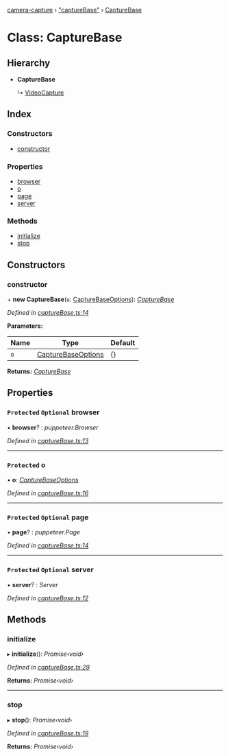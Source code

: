 [camera-capture](../README.md) › ["captureBase"](../modules/_capturebase_.md) › [CaptureBase](_capturebase_.capturebase.md)

# Class: CaptureBase

## Hierarchy

* **CaptureBase**

  ↳ [VideoCapture](_capture_.videocapture.md)

## Index

### Constructors

* [constructor](_capturebase_.capturebase.md#constructor)

### Properties

* [browser](_capturebase_.capturebase.md#protected-optional-browser)
* [o](_capturebase_.capturebase.md#protected-o)
* [page](_capturebase_.capturebase.md#protected-optional-page)
* [server](_capturebase_.capturebase.md#protected-optional-server)

### Methods

* [initialize](_capturebase_.capturebase.md#initialize)
* [stop](_capturebase_.capturebase.md#stop)

## Constructors

###  constructor

\+ **new CaptureBase**(`o`: [CaptureBaseOptions](../interfaces/_types_.capturebaseoptions.md)): *[CaptureBase](_capturebase_.capturebase.md)*

*Defined in [captureBase.ts:14](https://github.com/cancerberoSgx/camera-capture/blob/8b5746d/camera-capture/src/captureBase.ts#L14)*

**Parameters:**

Name | Type | Default |
------ | ------ | ------ |
`o` | [CaptureBaseOptions](../interfaces/_types_.capturebaseoptions.md) |  {} |

**Returns:** *[CaptureBase](_capturebase_.capturebase.md)*

## Properties

### `Protected` `Optional` browser

• **browser**? : *puppeteer.Browser*

*Defined in [captureBase.ts:13](https://github.com/cancerberoSgx/camera-capture/blob/8b5746d/camera-capture/src/captureBase.ts#L13)*

___

### `Protected` o

• **o**: *[CaptureBaseOptions](../interfaces/_types_.capturebaseoptions.md)*

*Defined in [captureBase.ts:16](https://github.com/cancerberoSgx/camera-capture/blob/8b5746d/camera-capture/src/captureBase.ts#L16)*

___

### `Protected` `Optional` page

• **page**? : *puppeteer.Page*

*Defined in [captureBase.ts:14](https://github.com/cancerberoSgx/camera-capture/blob/8b5746d/camera-capture/src/captureBase.ts#L14)*

___

### `Protected` `Optional` server

• **server**? : *Server*

*Defined in [captureBase.ts:12](https://github.com/cancerberoSgx/camera-capture/blob/8b5746d/camera-capture/src/captureBase.ts#L12)*

## Methods

###  initialize

▸ **initialize**(): *Promise‹void›*

*Defined in [captureBase.ts:29](https://github.com/cancerberoSgx/camera-capture/blob/8b5746d/camera-capture/src/captureBase.ts#L29)*

**Returns:** *Promise‹void›*

___

###  stop

▸ **stop**(): *Promise‹void›*

*Defined in [captureBase.ts:19](https://github.com/cancerberoSgx/camera-capture/blob/8b5746d/camera-capture/src/captureBase.ts#L19)*

**Returns:** *Promise‹void›*

